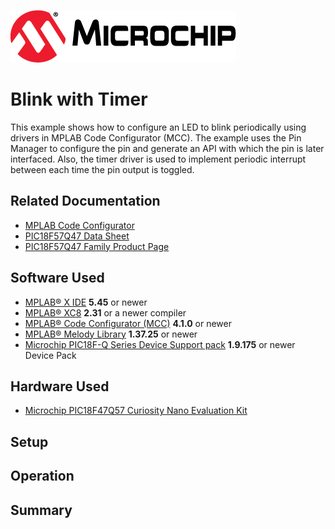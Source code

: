 <!-- Please do not change this logo with link -->
[![MCHP](images/microchip.png)](https://www.microchip.com)

# Blink with Timer

This example shows how to configure an LED to blink periodically using drivers in MPLAB Code Configurator (MCC). The example uses the Pin Manager to configure the pin and generate an API with which the pin is later interfaced. Also, the timer driver is used to implement periodic interrupt between each time the pin output is toggled.

## Related Documentation

- [MPLAB Code Configurator](https://www.microchip.com/en-us/development-tools-tools-and-software/embedded-software-center/mplab-code-configurator)
- [PIC18F57Q47 Data Sheet](https://ww1.microchip.com/downloads/en/DeviceDoc/PIC18F27-47-57Q43-Data-Sheet-DS40002147E.pdf)
- [PIC18F57Q47 Family Product Page](https://www.microchip.com/wwwproducts/en/PIC18F57Q43)

## Software Used

- [MPLAB® X IDE](http://www.microchip.com/mplab/mplab-x-ide) **5.45** or newer
- [MPLAB® XC8](http://www.microchip.com/mplab/compilers) **2.31** or a newer compiler 
- [MPLAB® Code Configurator (MCC)](https://www.microchip.com/mplab/mplab-code-configurator) **4.1.0** or newer 
- [MPLAB® Melody Library](https://www.microchip.com/en-us/development-tools-tools-and-software/embedded-software-center/mplab-code-configurator) **1.37.25** or newer
- [Microchip PIC18F-Q Series Device Support pack](https://packs.download.microchip.com/) **1.9.175** or newer Device Pack

## Hardware Used
- [Microchip PIC18F47Q57 Curiosity Nano Evaluation Kit](https://www.microchip.com/Developmenttools/ProductDetails/DM164150)

## Setup

<!-- Explain how to connect hardware and set up software. Depending on complexity, step-by-step instructions and/or tables and/or images can be used -->
<!--
Device Resources-> Drivers -> Timer-> TMR0:
include timer0 into code

Note: include a picture of what the Builder tab looks like

Within Timer 0 configuration window:
Clock prescaler 1:1024 (determines the upper and lower bounds of the 'Requested Period(s) line)
Timer Mode: 8-bit
Clock Source: FOSC/4
Requested Period: 0.5 (this gives a range of possible wait times)
Turn 'TMR Interrupt' on (circle on right, blue in switch)

In Interrupt Manager Tab:
Make sure that the 'Enable Isngle ISR Execution per entry' is on, everything else is off
TMR0 is included in the Interrupt Table and has the Enable box checked

Click on System-> Pins
In Pin grid view click on 'GPIO-output' for pin RF3
In Pins tab:
add a label to pin RF3, call it "LED_PIN" (in custon name column), make sure it does not have 'Start High, Week Pullup, or Open Drain' selected, also make sure that it has 'Analog, Slew Rate, and Input Level Control' selected.

Click on Generate

All of the necessary APIs should be created at this point except for one.

Above the main(void) line in the main.c code, add in the following function.
"void LED_PIN_ISR(void){ 
    LED_PIN_Toggle();
    }


----------------------------------------------------------------------------------------------



INTERNAL (working code):
START CoDe:
#include "mcc_generated_files/system/system.h"

/*
    Main application
*/
/*
 Creating an empty function for the Timer0 to call on when an interrupt occurs.
 */
void LED_PIN_ISR(void){ 
    LED_PIN_Toggle(); //Turns the pin called 'LED_PIN' on or off depending on
                      //the current state of the pin. 
                      //see pins.h for exact function code
}
int main(void)
{
    SYSTEM_Initialize();
    LED_PIN_LAT = HIGH; //Turns LED off before running rest of code
    while(1)
    {
        INTERRUPT_GlobalInterruptEnable(); //turn on interrupts
        //When the registers TMR0L/H overflow, the function 'LED_PIN_ISR' gets executed
        Timer0_OverflowCallbackRegister(LED_PIN_ISR); 
        INTERRUPT_GlobalInterruptDisable(); //turn off interrupts
    }    
}

END CODE

-----------------------------------------------------------------------------------------------

-->

## Operation

<!-- Explain how to operate the example. Depending on complexity, step-by-step instructions and/or tables and/or images can be used -->

## Summary

<!-- Summarize what the example has shown -->
